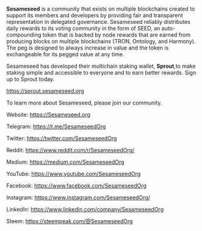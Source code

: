 **Sesameseed** is a community that exists on multiple blockchains created to support its members and developers by providing fair and transparent representation in delegated governance. Sesameseed reliably distributes daily rewards to its voting community in the form of SEED, an auto-compounding token that is backed by node rewards that are earned from producing blocks on multiple blockchains (TRON, Ontology, and Harmony). The peg is designed to always increase in value and the token is exchangeable for its pegged value at any time.

Sesameseed has developed their multichain staking wallet, **Sprout**,to make staking simple and accessible to everyone and to earn better rewards. Sign up to Sprout today.

https://sprout.sesameseed.org

To learn more about Sesameseed, please join our community.

Website: https://Sesameseed.org 

Telegram: https://t.me/SesameseedOrg

Twitter: https://twitter.com/SesameseedOrg

Reddit: https://www.reddit.com/r/SesameseedOrg/

Medium: https://medium.com/SesameseedOrg 

YouTube: https://www.youtube.com/SesameseedOrg 

Facebook: https://www.facebook.com/SesameseedOrg 

Instagram: https://www.instagram.com/SesameseedOrg/ 

LinkedIn: https://www.linkedin.com/company/SesameseedOrg 

Steem: https://steempeak.com/@SesameseedOrg
